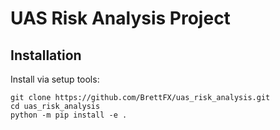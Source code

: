 # UAS Risk Analysis Project

## Installation
Install via setup tools:
```shell
git clone https://github.com/BrettFX/uas_risk_analysis.git
cd uas_risk_analysis
python -m pip install -e .
```
